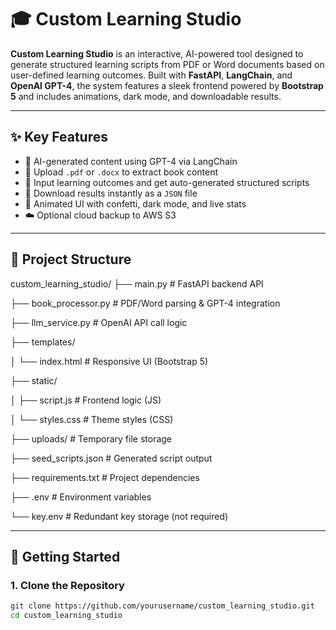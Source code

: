 # 🎓 Custom Learning Studio

**Custom Learning Studio** is an interactive, AI-powered tool designed to generate structured learning scripts from PDF or Word documents based on user-defined learning outcomes. Built with **FastAPI**, **LangChain**, and **OpenAI GPT-4**, the system features a sleek frontend powered by **Bootstrap 5** and includes animations, dark mode, and downloadable results.

---

## ✨ Key Features

- 🤖 AI-generated content using GPT-4 via LangChain
- 📄 Upload `.pdf` or `.docx` to extract book content
- 🎯 Input learning outcomes and get auto-generated structured scripts
- 💾 Download results instantly as a `JSON` file
- 🎉 Animated UI with confetti, dark mode, and live stats
- ☁️ Optional cloud backup to AWS S3

---

## 🧱 Project Structure

custom_learning_studio/
├── main.py # FastAPI backend API

├── book_processor.py # PDF/Word parsing & GPT-4 integration

├── llm_service.py # OpenAI API call logic

├── templates/

│ └── index.html # Responsive UI (Bootstrap 5)

├── static/

│ ├── script.js # Frontend logic (JS)

│ └── styles.css # Theme styles (CSS)

├── uploads/ # Temporary file storage

├── seed_scripts.json # Generated script output

├── requirements.txt # Project dependencies

├── .env # Environment variables

└── key.env # Redundant key storage (not required)

---

## 🚀 Getting Started

### 1. Clone the Repository

```bash
git clone https://github.com/yourusername/custom_learning_studio.git
cd custom_learning_studio
